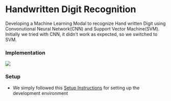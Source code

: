 # Handwritten Digit Recognition

Developing a Machine Learning Modal to recognize Hand written Digit using Convonutional Neural Network(CNN) and Support Vector Machine(SVM). Initially we tried with CNN, it didn't work as expected, so we switched to SVM.

### Implementation

<img src="./img/output.gif" />

### Setup

- We simply followed this [Setup Instructions](https://github.com/jeffheaton/t81_558_deep_learning/blob/master/install/tensorflow-install-jul-2020.ipynb) for setting up the development environment
